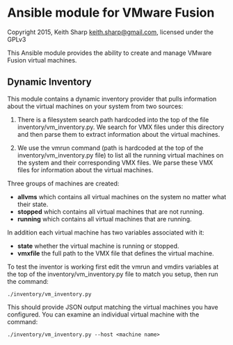 # Ansible module for VMware Fusion
Copyright 2015, Keith Sharp <keith.sharp@gmail.com>, licensed under the GPLv3

This Ansible module provides the ability to create and manage VMware Fusion
virtual machines.

## Dynamic Inventory
This module contains a dynamic inventory provider that pulls information about the 
virtual machines on your system from two sources:

1. There is a filesystem search path hardcoded into the top of the file
inventory/vm_inventory.py.  We search for VMX files under this directory and then
parse them to extract information about the virtual machines.

2. We use the vmrun command (path is hardcoded at the top of the inventory/vm_inventory.py
file) to list all the running virtual machines on the system and their corresponding
VMX files.   We parse these VMX files for information about the virtual machines.

Three groups of machines are created:

* **allvms**  which contains all virtual machines on the system no matter what their
state.
* **stopped** which contains all virtual machines that are not running.
* **running** which contains all virtual machines that are running.

In addition each virtual machine has two variables associated with it:

* **state** whether the virtual machine is running or stopped.
* **vmxfile** the full path to the VMX file that defines the virtual machine.

To test the inventor is working first edit the vmrun and vmdirs variables at the top of
the inventory/vm_inventory.py file to match you setup, then run the command:

    ./inventory/vm_inventory.py

This should provide JSON output matching the virtual machines you have configured.  You 
can examine an individual virtual machine with the command:

    ./inventory/vm_inventory.py --host <machine name>